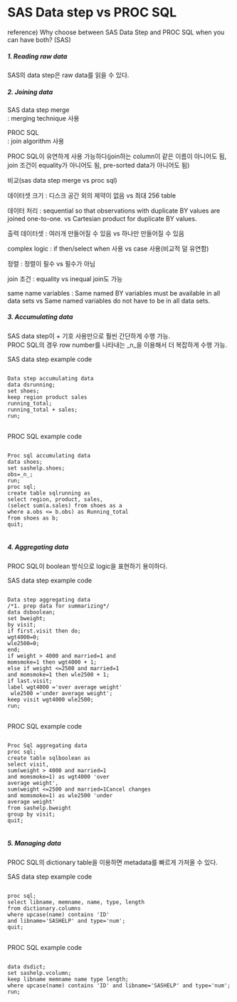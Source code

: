 # SAS Data step vs PROC SQL
reference) Why choose between SAS Data Step and PROC SQL when you can have both? (SAS)

##### 1. Reading raw data
SAS의 data step은 raw data를 읽을 수 있다.

##### 2. Joining data
SAS data step merge  
: merging technique 사용

PROC SQL  
: join algorithm 사용

PROC SQL이 유연하게 사용 가능하다(join하는 column이 같은 이름이 아니어도 됨, join 조건이 equality가 아니어도 됨, pre-sorted data가 아니어도 됨)

비교(sas data step merge vs proc sql)

데이터셋 크기 : 디스크 공간 외의 제약이 없음 vs 최대 256 table  

데이터 처리 : sequential so that observations with duplicate BY values are joined one-to-one. vs Cartesian product for duplicate BY values.

출력 데이터셋 : 여러개 만들어질 수 있음 vs 하나만 만들어질 수 있음  

complex logic : if then/select when 사용 vs case 사용(비교적 덜 유연함)  

정렬 : 정렬이 필수 vs 필수가 아님  

join 조건 : equality vs inequal join도 가능  

same name variables : Same named BY variables must be available in all data sets vs Same named variables do not have to be in all data sets.

##### 3. Accumulating data
SAS data step이 + 기호 사용만으로 훨씬 간단하게 수행 가능.  
PROC SQL의 경우 row number를 나타내는 _n_을 이용해서 더 복잡하게 수행 가능.

SAS data step example code
<pre>
<code>
Data step accumulating data
data dsrunning;
set shoes;
keep region product sales
running_total;
running_total + sales;
run;
</code>
</pre>

PROC SQL example code
<pre>
<code>
Proc sql accumulating data
data shoes;
set sashelp.shoes;
obs=_n_;
run;
proc sql;
create table sqlrunning as
select region, product, sales,
(select sum(a.sales) from shoes as a
where a.obs <= b.obs) as Running_total
from shoes as b;
quit;
</code>
</pre>

##### 4. Aggregating data
PROC SQL이 boolean 방식으로 logic을 표현하기 용이하다.

SAS data step example code
<pre>
<code>
Data step aggregating data
/*1. prep data for summarizing*/
data dsboolean;
set bweight;
by visit;
if first.visit then do;
wgt4000=0;
wle2500=0;
end;
if weight > 4000 and married=1 and
momsmoke=1 then wgt4000 + 1;
else if weight <=2500 and married=1
and momsmoke=1 then wle2500 + 1;
if last.visit;
label wgt4000 ='over average weight'
 wle2500 ='under average weight';
keep visit wgt4000 wle2500;
run;
</code>
</pre>

PROC SQL example code
<pre>
<code>
Proc Sql aggregating data
proc sql;
create table sqlboolean as
select visit,
sum(weight > 4000 and married=1
and momsmoke=1) as wgt4000 'over
average weight',
sum(weight <=2500 and married=1Cancel changes
and momsmoke=1) as wle2500 'under
average weight'
from sashelp.bweight
group by visit;
quit;
</code>
</pre>

##### 5. Managing data
PROC SQL의 dictionary table을 이용하면 metadata를 빠르게 가져올 수 있다.

SAS data step example code
<pre>
<code>
proc sql;
select libname, memname, name, type, length
from dictionary.columns
where upcase(name) contains 'ID'
and libname='SASHELP' and type='num';
quit;
</code>
</pre>

PROC SQL example code
<pre>
<code>
data dsdict;
set sashelp.vcolumn;
keep libname memname name type length;
where upcase(name) contains 'ID' and libname='SASHELP' and type='num';
run;
</code>
</pre>
